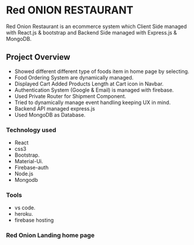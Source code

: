 # Red ONION RESTAURANT

Red Onion Restaurant is an ecommerce system which Client Side managed with React.js & bootstrap and Backend Side managed with Express.js & MongoDB.

## Project Overview
 - Showed different different type of foods item in home page by selecting.
 - Food Ordering System are dynamically managed.
 - Displayed Cart Added Products Length at Cart icon in Navbar.
 - Authentication System (Google & Email) is managed with firebase.
 - Used Private Router for Shipment Component.
 - Tried to dynamically manage event handling keeping UX in mind. 
 - Backend API managed express.js
 - Used MongoDB as Database.
 
### Technology used 
* React
* css3
* Bootstrap.
* Material-Ui.
* Firebase-auth
* Node.js
* Mongodb

### Tools
* vs code.
* heroku.
* firebase hosting

### Red Onion Landing home page
